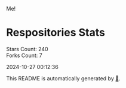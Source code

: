 Me!

# Respositories Stats
Stars Count: 240  
Forks Count: 7

2024-10-27 00:12:36  

This README is automatically generated by [🐰](https://github.com/rnitta/rnitta).
